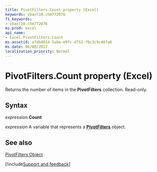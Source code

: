 ```yaml
---
title: PivotFilters.Count property (Excel)
keywords: vbaxl10.chm772076
f1_keywords:
- vbaxl10.chm772076
ms.prod: excel
api_name:
- Excel.PivotFilters.Count
ms.assetid: a7db4014-5aba-e9fc-d752-fbc3c9c46fa6
ms.date: 06/08/2017
localization_priority: Normal
---
```



# PivotFilters.Count property (Excel)

Returns the number of items in the  **PivotFilters** collection. Read-only.


## Syntax

_expression_.**Count**

_expression_ A variable that represents a **[PivotFilters](Excel.PivotFilters.md)** object.


## See also


[PivotFilters Object](Excel.PivotFilters.md)

[!include[Support and feedback](~/includes/feedback-boilerplate.md)]